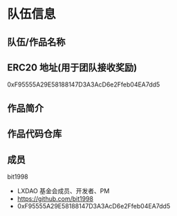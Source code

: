 # 队伍信息

## 队伍/作品名称

## ERC20 地址(用于团队接收奖励)

0xF95555A29E58188147D3A3AcD6e2Ffeb04EA7dd5

## 作品简介

## 作品代码仓库

## 成员

bit1998

- LXDAO 基金会成员、开发者、PM
- https://github.com/bit1998
- 0xF95555A29E58188147D3A3AcD6e2Ffeb04EA7dd5
